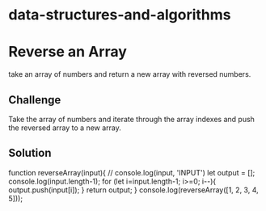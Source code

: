 # data-structures-and-algorithms

# Reverse an Array
<!-- Short summary or background information -->
take an array of numbers and return a new array with reversed numbers.

## Challenge
<!-- Description of the challenge -->
Take the array of numbers and iterate through the array indexes and push the reversed array to a new array. 

## Solution
<!-- Embedded whiteboard image -->
function reverseArray(input){
    // console.log(input, 'INPUT')
    let output = [];
    console.log(input.length-1);
    for (let i=input.length-1; i>=0; i--){
     output.push(input[i]);
    }
    return output;
  }
  console.log(reverseArray([1, 2, 3, 4, 5]));